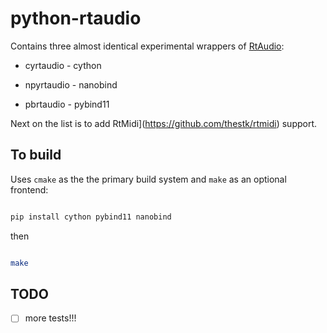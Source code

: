 # python-rtaudio


Contains three almost identical experimental wrappers of [RtAudio](https://github.com/thestk/rtaudio):

- cyrtaudio  - cython

- npyrtaudio - nanobind

- pbrtaudio  - pybind11


Next on the list is to add RtMidi](https://github.com/thestk/rtmidi) support.



## To build

Uses `cmake` as the the primary build system and `make` as an optional frontend:


```bash

pip install cython pybind11 nanobind

```


then


```bash

make

```


## TODO

- [ ] more tests!!!

